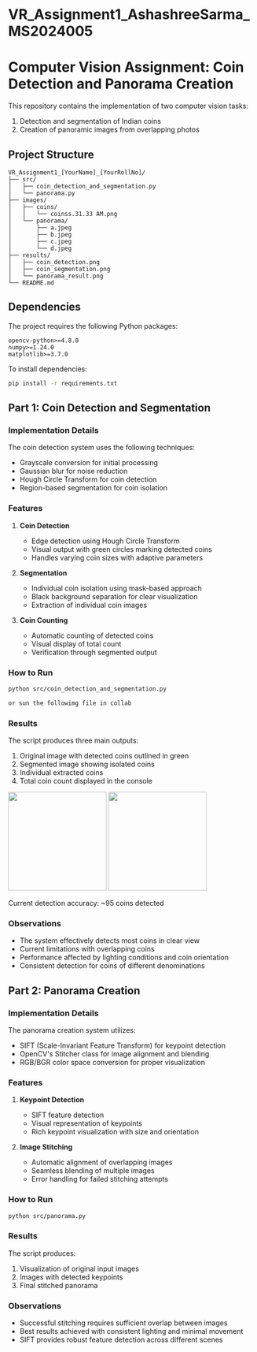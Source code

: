 # VR_Assignment1_AshashreeSarma_MS2024005

# Computer Vision Assignment: Coin Detection and Panorama Creation

This repository contains the implementation of two computer vision tasks:
1. Detection and segmentation of Indian coins
2. Creation of panoramic images from overlapping photos

## Project Structure

```
VR_Assignment1_[YourName]_[YourRollNo]/
├── src/
│   ├── coin_detection_and_segmentation.py
│   └── panorama.py
├── images/
│   ├── coins/
│   │   └── coinss.31.33 AM.png
│   └── panorama/
│       ├── a.jpeg
│       ├── b.jpeg
│       ├── c.jpeg
│       └── d.jpeg
├── results/
│   ├── coin_detection.png
│   ├── coin_segmentation.png
│   └── panorama_result.png
└── README.md
```

## Dependencies

The project requires the following Python packages:
```
opencv-python>=4.8.0
numpy>=1.24.0
matplotlib>=3.7.0
```

To install dependencies:
```bash
pip install -r requirements.txt
```

## Part 1: Coin Detection and Segmentation

### Implementation Details

The coin detection system uses the following techniques:
- Grayscale conversion for initial processing
- Gaussian blur for noise reduction
- Hough Circle Transform for coin detection
- Region-based segmentation for coin isolation

### Features
1. **Coin Detection**
   - Edge detection using Hough Circle Transform
   - Visual output with green circles marking detected coins
   - Handles varying coin sizes with adaptive parameters

2. **Segmentation**
   - Individual coin isolation using mask-based approach
   - Black background separation for clear visualization
   - Extraction of individual coin images

3. **Coin Counting**
   - Automatic counting of detected coins
   - Visual display of total count
   - Verification through segmented output

### How to Run

```bash
python src/coin_detection_and_segmentation.py

or sun the followimg file in collab
```

### Results

The script produces three main outputs:
1. Original image with detected coins outlined in green
2. Segmented image showing isolated coins
3. Individual extracted coins
4. Total coin count displayed in the console

<p float="left">
  <img src="path/to/image1.png" width="200" />
  <img src="path/to/image2.png" width="200" />
</p>


Current detection accuracy: ~95 coins detected

### Observations

- The system effectively detects most coins in clear view
- Current limitations with overlapping coins
- Performance affected by lighting conditions and coin orientation
- Consistent detection for coins of different denominations

## Part 2: Panorama Creation

### Implementation Details

The panorama creation system utilizes:
- SIFT (Scale-Invariant Feature Transform) for keypoint detection
- OpenCV's Stitcher class for image alignment and blending
- RGB/BGR color space conversion for proper visualization

### Features
1. **Keypoint Detection**
   - SIFT feature detection
   - Visual representation of keypoints
   - Rich keypoint visualization with size and orientation

2. **Image Stitching**
   - Automatic alignment of overlapping images
   - Seamless blending of multiple images
   - Error handling for failed stitching attempts

### How to Run

```bash
python src/panorama.py
```

### Results

The script produces:
1. Visualization of original input images
2. Images with detected keypoints
3. Final stitched panorama

### Observations

- Successful stitching requires sufficient overlap between images
- Best results achieved with consistent lighting and minimal movement
- SIFT provides robust feature detection across different scenes


